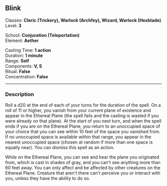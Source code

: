 ## Blink

Classes: **Cleric (Trickery), Warlock (Archfey), Wizard, Warlock (Hexblade)**  
Level: **3**  

School: **Conjuration (Teleportation)**  
Element: **Aether**  

Casting Time: **1 action**  
Duration: **1 minute**  
Range: **Self**  
Components: **V, S**  
Ritual: **False**  
Concentration: **False**  

------

### Description

Roll a d20 at the end of each of your turns for the duration of the spell. On a roll of 11 or higher, you vanish from your current plane of existence and appear in the Ethereal Plane (the spell fails and the casting is wasted if you were already on that plane). At the start of you next turn, and when the spell ends if you are on the Ethereal Plane, you return to an unoccupied space of your choice that you can see within 10 feet of the space you vanished from. If no unoccupied space is available within that range, you appear in the nearest unoccupied space (chosen at random if more than one space is equally near). You can dismiss this spell as an action.

While on the Ethereal Plane, you can see and hear the plane you originated from, which is cast in shades of gray, and you can't see anything more than 60 feet away. You can only affect and be affected by other creatures on the Ethereal Plane. Creature that aren't there can't perceive you or interact with you, unless they have the ability to do so.
